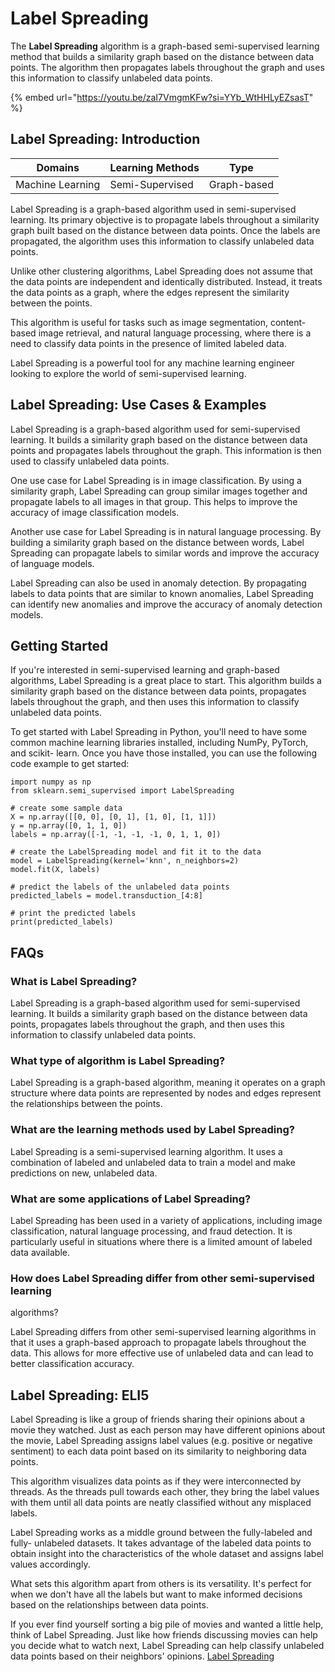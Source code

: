# Label Spreading

The **Label Spreading** algorithm is a graph-based semi-supervised learning method that builds a similarity graph based on the distance between data points. The algorithm then propagates labels throughout the graph and uses this information to classify unlabeled data points.

{% embed url="https://youtu.be/zaI7VmgmKFw?si=YYb_WtHHLyEZsasT" %}

## Label Spreading: Introduction

| Domains          | Learning Methods | Type        |
| ---------------- | ---------------- | ----------- |
| Machine Learning | Semi-Supervised  | Graph-based |

Label Spreading is a graph-based algorithm used in semi-supervised learning. Its primary objective is to propagate labels throughout a similarity graph built based on the distance between data points. Once the labels are propagated, the algorithm uses this information to classify unlabeled data points.

Unlike other clustering algorithms, Label Spreading does not assume that the data points are independent and identically distributed. Instead, it treats the data points as a graph, where the edges represent the similarity between the points.

This algorithm is useful for tasks such as image segmentation, content-based image retrieval, and natural language processing, where there is a need to classify data points in the presence of limited labeled data.

Label Spreading is a powerful tool for any machine learning engineer looking to explore the world of semi-supervised learning.

## Label Spreading: Use Cases & Examples

Label Spreading is a graph-based algorithm used for semi-supervised learning. It builds a similarity graph based on the distance between data points and propagates labels throughout the graph. This information is then used to classify unlabeled data points.

One use case for Label Spreading is in image classification. By using a similarity graph, Label Spreading can group similar images together and propagate labels to all images in that group. This helps to improve the accuracy of image classification models.

Another use case for Label Spreading is in natural language processing. By building a similarity graph based on the distance between words, Label Spreading can propagate labels to similar words and improve the accuracy of language models.

Label Spreading can also be used in anomaly detection. By propagating labels to data points that are similar to known anomalies, Label Spreading can identify new anomalies and improve the accuracy of anomaly detection models.

## Getting Started

If you're interested in semi-supervised learning and graph-based algorithms, Label Spreading is a great place to start. This algorithm builds a similarity graph based on the distance between data points, propagates labels throughout the graph, and then uses this information to classify unlabeled data points.

To get started with Label Spreading in Python, you'll need to have some common machine learning libraries installed, including NumPy, PyTorch, and scikit- learn. Once you have those installed, you can use the following code example to get started:

```
import numpy as np
from sklearn.semi_supervised import LabelSpreading

# create some sample data
X = np.array([[0, 0], [0, 1], [1, 0], [1, 1]])
y = np.array([0, 1, 1, 0])
labels = np.array([-1, -1, -1, -1, 0, 1, 1, 0])

# create the LabelSpreading model and fit it to the data
model = LabelSpreading(kernel='knn', n_neighbors=2)
model.fit(X, labels)

# predict the labels of the unlabeled data points
predicted_labels = model.transduction_[4:8]

# print the predicted labels
print(predicted_labels)

```

## FAQs

### What is Label Spreading?

Label Spreading is a graph-based algorithm used for semi-supervised learning. It builds a similarity graph based on the distance between data points, propagates labels throughout the graph, and then uses this information to classify unlabeled data points.

### What type of algorithm is Label Spreading?

Label Spreading is a graph-based algorithm, meaning it operates on a graph structure where data points are represented by nodes and edges represent the relationships between the points.

### What are the learning methods used by Label Spreading?

Label Spreading is a semi-supervised learning algorithm. It uses a combination of labeled and unlabeled data to train a model and make predictions on new, unlabeled data.

### What are some applications of Label Spreading?

Label Spreading has been used in a variety of applications, including image classification, natural language processing, and fraud detection. It is particularly useful in situations where there is a limited amount of labeled data available.

### How does Label Spreading differ from other semi-supervised learning

algorithms?

Label Spreading differs from other semi-supervised learning algorithms in that it uses a graph-based approach to propagate labels throughout the data. This allows for more effective use of unlabeled data and can lead to better classification accuracy.

## Label Spreading: ELI5

Label Spreading is like a group of friends sharing their opinions about a movie they watched. Just as each person may have different opinions about the movie, Label Spreading assigns label values (e.g. positive or negative sentiment) to each data point based on its similarity to neighboring data points.

This algorithm visualizes data points as if they were interconnected by threads. As the threads pull towards each other, they bring the label values with them until all data points are neatly classified without any misplaced labels.

Label Spreading works as a middle ground between the fully-labeled and fully- unlabeled datasets. It takes advantage of the labeled data points to obtain insight into the characteristics of the whole dataset and assigns label values accordingly.

What sets this algorithm apart from others is its versatility. It's perfect for when we don't have all the labels but want to make informed decisions based on the relationships between data points.

If you ever find yourself sorting a big pile of movies and wanted a little help, think of Label Spreading. Just like how friends discussing movies can help you decide what to watch next, Label Spreading can help classify unlabeled data points based on their neighbors' opinions. [Label Spreading](https://serp.ai/label-spreading/)

